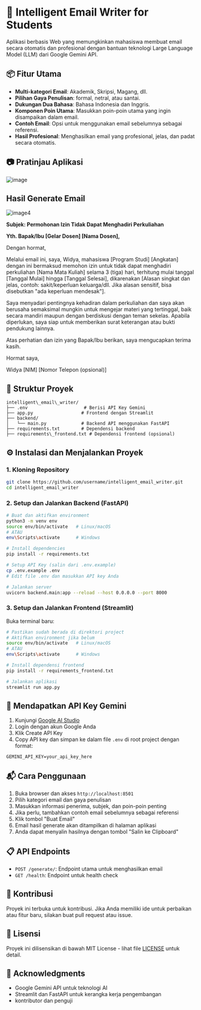 # 📝 Intelligent Email Writer for Students

Aplikasi berbasis Web yang memungkinkan mahasiswa membuat email secara otomatis dan profesional dengan bantuan teknologi Large Language Model (LLM) dari Google Gemini API.

## 📦 Fitur Utama

* **Multi-kategori Email**: Akademik, Skripsi, Magang, dll.
* **Pilihan Gaya Penulisan**: formal, netral, atau santai.
* **Dukungan Dua Bahasa**: Bahasa Indonesia dan Inggris.
* **Komponen Poin Utama**: Masukkan poin-poin utama yang ingin disampaikan dalam email.
* **Contoh Email**: Opsi untuk menggunakan email sebelumnya sebagai referensi.
* **Hasil Profesional**: Menghasilkan email yang profesional, jelas, dan padat secara otomatis.

## 📷 Pratinjau Aplikasi

![image](https://github.com/user-attachments/assets/85ee0ec0-af66-45c8-bc60-95ed5c6f8685)

## Hasil Generate Email

![image](https://github.com/user-attachments/assets/4cc9b341-e6ce-4862-862a-1c4c548d5eb3)4

**Subjek: Permohonan Izin Tidak Dapat Menghadiri Perkuliahan**

**Yth. Bapak/Ibu [Gelar Dosen] [Nama Dosen],**

Dengan hormat,

Melalui email ini, saya, Widya, mahasiswa [Program Studi] [Angkatan] dengan ini bermaksud memohon izin untuk tidak dapat menghadiri perkuliahan [Nama Mata Kuliah] selama 3 (tiga) hari, terhitung mulai tanggal [Tanggal Mulai] hingga [Tanggal Selesai], dikarenakan [Alasan singkat dan jelas, contoh: sakit/keperluan keluarga/dll. Jika alasan sensitif, bisa disebutkan "ada keperluan mendesak"].

Saya menyadari pentingnya kehadiran dalam perkuliahan dan saya akan berusaha semaksimal mungkin untuk mengejar materi yang tertinggal, baik secara mandiri maupun dengan berdiskusi dengan teman sekelas. Apabila diperlukan, saya siap untuk memberikan surat keterangan atau bukti pendukung lainnya.

Atas perhatian dan izin yang Bapak/Ibu berikan, saya mengucapkan terima kasih.

Hormat saya,

Widya
[NIM]
[Nomor Telepon (opsional)]


## 📁 Struktur Proyek

```
intelligent\_email\_writer/
├── .env                     # Berisi API Key Gemini
├── app.py                  # Frontend dengan Streamlit
├── backend/
│   └── main.py             # Backend API menggunakan FastAPI
├── requirements.txt        # Dependensi backend
├── requirements\_frontend.txt # Dependensi frontend (opsional)

```

## ⚙️ Instalasi dan Menjalankan Proyek

### 1. Kloning Repository

```bash
git clone https://github.com/username/intelligent_email_writer.git
cd intelligent_email_writer
```

### 2. Setup dan Jalankan Backend (FastAPI)

```bash
# Buat dan aktifkan environment
python3 -m venv env
source env/bin/activate   # Linux/macOS
# ATAU
env\Scripts\activate      # Windows

# Install dependencies
pip install -r requirements.txt

# Setup API Key (salin dari .env.example)
cp .env.example .env
# Edit file .env dan masukkan API key Anda

# Jalankan server
uvicorn backend.main:app --reload --host 0.0.0.0 --port 8000
```

### 3. Setup dan Jalankan Frontend (Streamlit)

Buka terminal baru:

```bash
# Pastikan sudah berada di direktori project
# Aktifkan environment jika belum
source env/bin/activate   # Linux/macOS
# ATAU
env\Scripts\activate      # Windows

# Install dependensi frontend
pip install -r requirements_frontend.txt

# Jalankan aplikasi
streamlit run app.py
```

## 🔐 Mendapatkan API Key Gemini

1. Kunjungi [Google AI Studio](https://aistudio.google.com/app/apikey)
2. Login dengan akun Google Anda
3. Klik Create API Key
4. Copy API key dan simpan ke dalam file `.env` di root project dengan format:

```
GEMINI_API_KEY=your_api_key_here
```

## 📬 Cara Penggunaan

1. Buka browser dan akses `http://localhost:8501`
2. Pilih kategori email dan gaya penulisan
3. Masukkan informasi penerima, subjek, dan poin-poin penting
4. Jika perlu, tambahkan contoh email sebelumnya sebagai referensi
5. Klik tombol "Buat Email"
6. Email hasil generate akan ditampilkan di halaman aplikasi
7. Anda dapat menyalin hasilnya dengan tombol "Salin ke Clipboard"

## 📋 API Endpoints

- `POST /generate/`: Endpoint utama untuk menghasilkan email
- `GET /health`: Endpoint untuk health check

## 🤝 Kontribusi

Proyek ini terbuka untuk kontribusi. Jika Anda memiliki ide untuk perbaikan atau fitur baru, silakan buat pull request atau issue.

## 📄 Lisensi

Proyek ini dilisensikan di bawah MIT License - lihat file [LICENSE](LICENSE) untuk detail.

## 🙏 Acknowledgments

- Google Gemini API untuk teknologi AI
- Streamlit dan FastAPI untuk kerangka kerja pengembangan
- kontributor dan penguji



